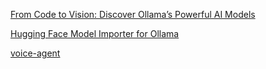 [From Code to Vision: Discover Ollama’s Powerful AI Models](https://solondais.fr/2024/09/21/news330215/from-code-to-vision-discover-ollamas-powerful-ai-models/)

[Hugging Face Model Importer for Ollama](https://github.com/inzi/olguff)

[voice-agent](https://github.com/NarimanN2/ollama-playground/blob/main/voice-rag/voice_rag.py)
